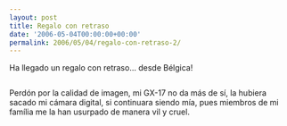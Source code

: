 ```yaml
---
layout: post
title: Regalo con retraso
date: '2006-05-04T00:00:00+00:00'
permalink: 2006/05/04/regalo-con-retraso-2/
---
```

Ha llegado un regalo con retraso... desde Bélgica!

<a href="http://resistancefutile.blogspot.com/2006/03/y-quines-son-estos.html"><img style="display:block; margin:0px auto 10px; text-align:center;cursor:pointer; cursor:hand;" src="http://photos1.blogger.com/blogger/6639/1972/1600/picture024.jpg" border="0" alt="" /></a>

Perdón por la calidad de imagen, mi GX-17 no da más de sí, la hubiera sacado mi cámara digital, si continuara siendo mía, pues miembros de mi família me la han usurpado de manera vil y cruel.
